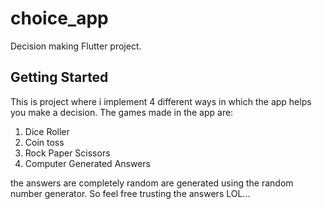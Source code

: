 # choice_app

Decision making Flutter project.

## Getting Started

This is project where i implement 4 different ways in which the app helps you make 
a decision.
The games made in the app are:
1. Dice Roller
2. Coin toss
3. Rock Paper Scissors
4. Computer Generated Answers

the answers are completely random are generated using the random number generator.
So feel free trusting the answers LOL...
